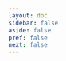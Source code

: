 ```yaml
---
layout: doc
sidebar: false
aside: false
pref: false
next: false
---
```

<script setup lang="ts">
import DirectoryPage from '/components/DirectoryPage.vue'
</script>

<DirectoryPage :params="$params"/>
